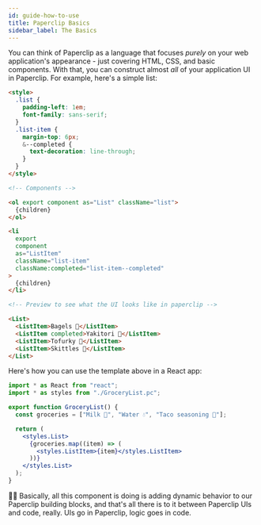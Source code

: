 ```yaml
---
id: guide-how-to-use
title: Paperclip Basics
sidebar_label: The Basics
---
```


You can think of Paperclip as a language that focuses _purely_ on your web application's appearance - just covering HTML, CSS, and basic components. With that, you can construct almost _all_ of your application UI in Paperclip. For example, here's a simple list:

```html live
<style>
  .list {
    padding-left: 1em;
    font-family: sans-serif;
  }
  .list-item {
    margin-top: 6px;
    &--completed {
      text-decoration: line-through;
    }
  }
</style>

<!-- Components -->

<ol export component as="List" className="list">
  {children}
</ol>

<li
  export
  component
  as="ListItem"
  className="list-item"
  className:completed="list-item--completed"
>
  {children}
</li>

<!-- Preview to see what the UI looks like in paperclip -->

<List>
  <ListItem>Bagels 🥯</ListItem>
  <ListItem completed>Yakitori 🍢</ListItem>
  <ListItem>Tofurky 🦃</ListItem>
  <ListItem>Skittles 🌈</ListItem>
</List>
```

Here's how you can use the template above in a React app:

```jsx
import * as React from "react";
import * as styles from "./GroceryList.pc";

export function GroceryList() {
  const groceries = ["Milk 🥛", "Water 💧", "Taco seasoning 🌮"];

  return (
    <styles.List>
      {groceries.map((item) => (
        <styles.ListItem>{item}</styles.ListItem>
      ))}
    </styles.List>
  );
}
```

☝🏻 Basically, all this component is doing is adding dynamic behavior to our Paperclip building blocks, and that's all there is to it between Paperclip UIs and code, really. UIs go in Paperclip, logic goes in code.
